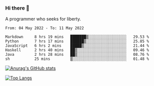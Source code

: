 ### Hi there 👋

<!--
**shejialuo/shejialuo** is a ✨ _special_ ✨ repository because its `README.md` (this file) appears on your GitHub profile.

Here are some ideas to get you started:

- 🔭 I’m currently working on ...
- 🌱 I’m currently learning ...
- 👯 I’m looking to collaborate on ...
- 🤔 I’m looking for help with ...
- 💬 Ask me about ...
- 📫 How to reach me: ...
- 😄 Pronouns: ...
- ⚡ Fun fact: ...
-->

A programmer who seeks for liberty.

<!--START_SECTION:waka-->

```text
From: 04 May 2022 - To: 11 May 2022

Markdown     8 hrs 19 mins   ███████▒░░░░░░░░░░░░░░░░░   29.53 %
Python       7 hrs 17 mins   ██████▒░░░░░░░░░░░░░░░░░░   25.85 %
JavaScript   6 hrs 2 mins    █████▒░░░░░░░░░░░░░░░░░░░   21.44 %
Haskell      2 hrs 40 mins   ██▒░░░░░░░░░░░░░░░░░░░░░░   09.46 %
Java         2 hrs 28 mins   ██▒░░░░░░░░░░░░░░░░░░░░░░   08.76 %
sh           25 mins         ▒░░░░░░░░░░░░░░░░░░░░░░░░   01.48 %
```

<!--END_SECTION:waka-->

[![Anurag's GitHub stats](https://github-readme-stats.vercel.app/api?username=shejialuo&show_icons=true&theme=dracula)](https://github.com/anuraghazra/github-readme-stats)

[![Top Langs](https://github-readme-stats.vercel.app/api/top-langs/?username=shejialuo&layout=compact&hide=javascript,html,css,typescript,tex,python,shell,assembly,java)](https://github.com/anuraghazra/github-readme-stats)
